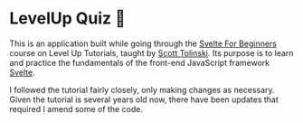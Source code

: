 # LevelUp Quiz 📝

This is an application built while going through the [Svelte For Beginners](https://levelup.video/tutorials/svelte-for-beginners) course on Level Up Tutorials, taught by [Scott Tolinski](https://github.com/stolinski). Its purpose is to learn and practice the fundamentals of the front-end JavaScript framework [Svelte](https://svelte.dev/).

I followed the tutorial fairly closely, only making changes as necessary. Given the tutorial is several years old now, there have been updates that required I amend some of the code. 